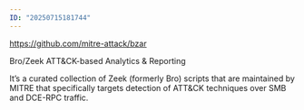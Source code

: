 ```yaml
---
ID: "20250715181744"
---
```

https://github.com/mitre-attack/bzar

Bro/Zeek ATT&CK-based Analytics & Reporting

It’s a curated collection of Zeek (formerly Bro) scripts that are maintained by MITRE that specifically targets detection of ATT&CK techniques over SMB and DCE-RPC traffic.
